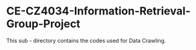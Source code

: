 # CE-CZ4034-Information-Retrieval-Group-Project
This sub - directory contains the codes used for Data Crawling.
